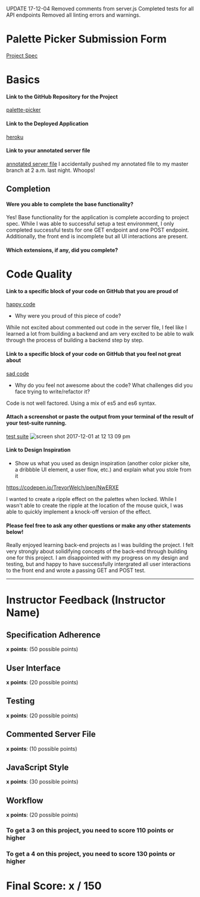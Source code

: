 UPDATE 17-12-04
Removed comments from server.js
Completed tests for all API endpoints
Removed all linting errors and warnings. 

# Palette Picker Submission Form

[Project Spec](http://frontend.turing.io/projects/palette-picker.html)

# Basics

#### Link to the GitHub Repository for the Project
[palette-picker](https://github.com/nicktu12/palette-picker)

#### Link to the Deployed Application
[heroku](https://nt-palettepicker-171201.herokuapp.com/)

#### Link to your annotated server file
[annotated server file](https://github.com/nicktu12/palette-picker/blob/master/server.js)
I accidentally pushed my annotated file to my master branch at 2 a.m. last night. Whoops!

## Completion

#### Were you able to complete the base functionality?

Yes! Base functionality for the application is complete according to project spec. While I was able to successful setup a test environment, I only completed successful tests for one GET endpoint and one POST endpoint. Additionally, the front end is incomplete but all UI interactions are present. 

#### Which extensions, if any, did you complete?

# Code Quality

#### Link to a specific block of your code on GitHub that you are proud of
[happy code](https://github.com/nicktu12/palette-picker/blob/master/server.js)

* Why were you proud of this piece of code?

While not excited about commented out code in the server file, I feel like I learned a lot from building a backend and am very excited to be able to walk through the process of building a backend step by step. 

#### Link to a specific block of your code on GitHub that you feel not great about
[sad code](https://github.com/nicktu12/palette-picker/blob/master/public/js/scripts.js)

* Why do you feel not awesome about the code? What challenges did you face trying to write/refactor it?

Code is not well factored. Using a mix of es5 and es6 syntax. 

#### Attach a screenshot or paste the output from your terminal of the result of your test-suite running.

[test suite](https://github.com/nicktu12/palette-picker/blob/master/test/routes.spec.js)
![screen shot 2017-12-01 at 12 13 09 pm](https://user-images.githubusercontent.com/26471447/33499163-199e6d7a-d691-11e7-842f-e0caebd95e75.png)

#### Link to Design Inspiration

* Show us what you used as design inspiration (another color picker site, a dribbble UI element, a user flow, etc.) and explain what you stole from it

https://codepen.io/TrevorWelch/pen/NwERXE

I wanted to create a ripple effect on the palettes when locked. While I wasn't able to create the ripple at the location of the mouse quick, I was able to quickly implement a knock-off version of the effect. 

#### Please feel free to ask any other questions or make any other statements below!

Really enjoyed learning back-end projects as I was building the project. I felt very strongly about solidifying concepts of the back-end through building one for this project. I am disappointed with my progress on my design and testing, but and happy to have successfully intergrated all user interactions to the front end and wrote a passing GET and POST test. 

-----


# Instructor Feedback (Instructor Name)

## Specification Adherence

**x points**: (50 possible points)

## User Interface

**x points**: (20 possible points)

## Testing

**x points**: (20 possible points)

## Commented Server File

**x points**: (10 possible points)

## JavaScript Style

**x points**: (30 possible points)

## Workflow

**x points**: (20 possible points)


### To get a 3 on this project, you need to score 110 points or higher
### To get a 4 on this project, you need to score 130 points or higher

# Final Score: x / 150
